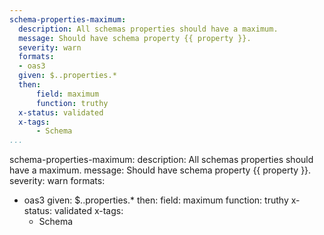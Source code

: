 ```yaml
---
schema-properties-maximum:
  description: All schemas properties should have a maximum.
  message: Should have schema property {{ property }}.
  severity: warn
  formats:
  - oas3
  given: $..properties.*
  then:
      field: maximum
      function: truthy
  x-status: validated
  x-tags:
      - Schema         
...
```

schema-properties-maximum:
  description: All schemas properties should have a maximum.
  message: Should have schema property {{ property }}.
  severity: warn
  formats:
  - oas3
  given: $..properties.*
  then:
      field: maximum
      function: truthy
  x-status: validated
  x-tags:
      - Schema  